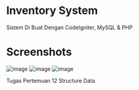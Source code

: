 # Inventory System

Sistem Di Buat Dengan CodeIgniter, MySQL &amp; PHP

# Screenshots

![image](https://user-images.githubusercontent.com/73758793/120904841-8e420a80-c678-11eb-9a18-6794990243fc.png)
![image](https://user-images.githubusercontent.com/73758793/120904851-a580f800-c678-11eb-8798-24da5004121a.png)
![image](https://user-images.githubusercontent.com/73758793/120903678-baa65880-c671-11eb-8a89-ad1152aeeb9f.png)

Tugas Pertemuan 12 Structure Data
